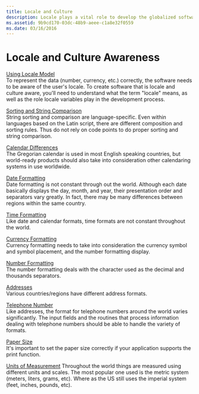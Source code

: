 ```yaml
---
title: Locale and Culture
description: Locale plays a vital role to develop the globalized software to be locale and culture aware.
ms.assetid: 9b9cd170-03dc-48b9-aeee-c1a8e32f0559
ms.date: 03/16/2016
---
```

# Locale and Culture Awareness

[Using Locale Model](https://docs.microsoft.com/globalization/locale/locale-model)  
To represent the data (number, currency, etc.) correctly, the software needs to be aware of the user's locale. To create software that is locale and culture aware, you'll need to understand what the term "locale" means, as well as the role locale variables play in the development process.

[Sorting and String Comparison](https://docs.microsoft.com/globalization/locale/sorting-and-string-comparison)  
String sorting and comparison are language-specific. Even within languages based on the Latin script, there are different composition and sorting rules. Thus do not rely on code points to do proper sorting and string comparison.

[Calendar Differences](https://docs.microsoft.com/globalization/locale/calendar-differences)  
The Gregorian calendar is used in most English speaking countries, but world-ready products should also take into consideration other calendaring systems in use worldwide.

[Date Formatting](https://docs.microsoft.com/globalization/locale/date-formatting)  
Date formatting is not constant through out the world. Although each date basically displays the day, month, and year, their presentation order and separators vary greatly. In fact, there may be many differences between regions within the same country.

[Time Formatting](https://docs.microsoft.com/globalization/locale/time-formatting)  
Like date and calendar formats, time formats are not constant throughout the world.

[Currency Formatting](https://docs.microsoft.com/globalization/locale/currency-formatting)  
Currency formatting needs to take into consideration the currency symbol and symbol placement, and the number formatting display.

[Number Formatting](https://docs.microsoft.com/globalization/locale/number-formatting)  
The number formatting deals with the character used as the decimal and thousands separators.

[Addresses](https://docs.microsoft.com/globalization/locale/addresses)  
Various countries/regions have different address formats.

[Telephone Number](https://docs.microsoft.com/globalization/locale/telephone-number)  
Like addresses, the format for telephone numbers around the world varies significantly. The input fields and the routines that process information dealing with telephone numbers should be able to handle the variety of formats.

[Paper Size](https://docs.microsoft.com/globalization/locale/paper-size)  
It's important to set the paper size correctly if your application supports the print function.

[Units of Measurement](https://docs.microsoft.com/globalization/locale/units-of-measurement) 
Throughout the world things are measured using different units and scales. The most popular one used is the metric system (meters, liters, grams, etc). Where as the US still uses the imperial system (feet, inches, pounds, etc).
